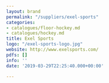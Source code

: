 ```yaml
---
layout: brand
permalink: "/suppliers/exel-sports"
categories:
- catalogues/floor-hockey.md
- catalogues/hockey.md
title: Exel Sports
logo: "/exel-sports-logo.jpg"
website: http://www.exelsports.com/
pdfs: []
info: ''
date: '2019-03-29T22:25:40.000+00:00'

---
```


